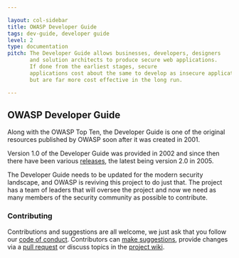 ```yaml
---

layout: col-sidebar
title: OWASP Developer Guide
tags: dev-guide, developer guide
level: 2
type: documentation
pitch: The Developer Guide allows businesses, developers, designers
       and solution architects to produce secure web applications.
       If done from the earliest stages, secure
       applications cost about the same to develop as insecure applications,
       but are far more cost effective in the long run.

---
```


## OWASP Developer Guide
Along with the OWASP Top Ten, the Developer Guide is one of the original resources
published by OWASP soon after it was created in 2001.

Version 1.0 of the Developer Guide was provided in 2002
and since then there have been various [releases][versions],
the latest being version 2.0 in 2005.

The Developer Guide needs to be updated for the modern security landscape,
and OWASP is reviving this project to do just that.
The project has a team of leaders that will oversee the project
and now we need as many members of the security community as possible to contribute.

### Contributing
Contributions and suggestions are all welcome, we just ask that you follow our [code of conduct][conduct].
Contributors can [make suggestions][issues], provide changes via a [pull request][request]
or discuss topics in the [project wiki][wiki].

[conduct]: CODE_OF_CONDUCT.md
[issues]: https://github.com/OWASP/www-project-developer-guide/issues/new/choose
[request]: https://github.com/OWASP/www-project-developer-guide/pulls
[versions]: https://github.com/OWASP/DevGuide/wiki#old-versions
[wiki]: https://github.com/OWASP/DevGuide/wiki
